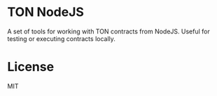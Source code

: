 # TON NodeJS

A set of tools for working with TON contracts from NodeJS. Useful for testing or executing contracts locally.

# License

MIT